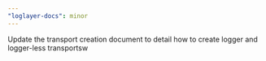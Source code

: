 ```yaml
---
"loglayer-docs": minor
---
```


Update the transport creation document to detail how to create logger and logger-less transportsw

